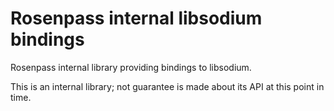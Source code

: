 # Rosenpass internal libsodium bindings

Rosenpass internal library providing bindings to libsodium.

This is an internal library; not guarantee is made about its API at this point in time.
